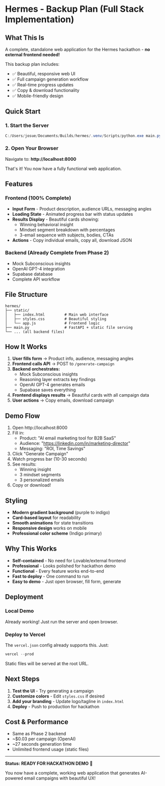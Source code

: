 # Hermes - Backup Plan (Full Stack Implementation)

## What This Is

A complete, standalone web application for the Hermes hackathon - **no external frontend needed!**

This backup plan includes:
- ✅ Beautiful, responsive web UI
- ✅ Full campaign generation workflow
- ✅ Real-time progress updates
- ✅ Copy & download functionality
- ✅ Mobile-friendly design

## Quick Start

### 1. Start the Server

```powershell
C:/Users/josue/Documents/Builds/hermes/.venv/Scripts/python.exe main.py
```

### 2. Open Your Browser

Navigate to: **http://localhost:8000**

That's it! You now have a fully functional web application.

## Features

### Frontend (100% Complete)
- **Input Form** - Product description, audience URLs, messaging angles
- **Loading State** - Animated progress bar with status updates
- **Results Display** - Beautiful cards showing:
  - Winning behavioral insight
  - Mindset segment breakdown with percentages
  - 3-email sequence with subjects, bodies, CTAs
- **Actions** - Copy individual emails, copy all, download JSON

### Backend (Already Complete from Phase 2)
- Mock Subconscious insights
- OpenAI GPT-4 integration
- Supabase database
- Complete API workflow

## File Structure

```
hermes/
├── static/
│   ├── index.html         # Main web interface
│   ├── styles.css         # Beautiful styling
│   └── app.js             # Frontend logic
├── main.py                # FastAPI + static file serving
└── ... (all backend files)
```

## How It Works

1. **User fills form** → Product info, audience, messaging angles
2. **Frontend calls API** → POST to `/generate-campaign`
3. **Backend orchestrates:**
   - Mock Subconscious insights
   - Reasoning layer extracts key findings  
   - OpenAI GPT-4 generates emails
   - Supabase saves everything
4. **Frontend displays results** → Beautiful cards with all campaign data
5. **User actions** → Copy emails, download campaign

## Demo Flow

1. Open http://localhost:8000
2. Fill in:
   - Product: "AI email marketing tool for B2B SaaS"
   - Audience: "https://linkedin.com/in/marketing-director"
   - Messaging: "ROI, Time Savings"
3. Click "Generate Campaign"
4. Watch progress bar (10-30 seconds)
5. See results:
   - Winning insight
   - 3 mindset segments
   - 3 personalized emails
6. Copy or download!

## Styling

- **Modern gradient background** (purple to indigo)
- **Card-based layout** for readability
- **Smooth animations** for state transitions
- **Responsive design** works on mobile
- **Professional color scheme** (Indigo primary)

## Why This Works

- **Self-contained** - No need for Lovable/external frontend
- **Professional** - Looks polished for hackathon demo
- **Functional** - Every feature works end-to-end
- **Fast to deploy** - One command to run
- **Easy to demo** - Just open browser, fill form, generate

## Deployment

### Local Demo
Already working! Just run the server and open browser.

### Deploy to Vercel
The `vercel.json` config already supports this. Just:

```powershell
vercel --prod
```

Static files will be served at the root URL.

## Next Steps

1. **Test the UI** - Try generating a campaign
2. **Customize colors** - Edit `styles.css` if desired
3. **Add your branding** - Update logo/tagline in `index.html`
4. **Deploy** - Push to production for hackathon

## Cost & Performance

- Same as Phase 2 backend
- ~$0.03 per campaign (OpenAI)
- ~27 seconds generation time
- Unlimited frontend usage (static files)

---

**Status: READY FOR HACKATHON DEMO** 🚀

You now have a complete, working web application that generates AI-powered email campaigns with beautiful UX!
